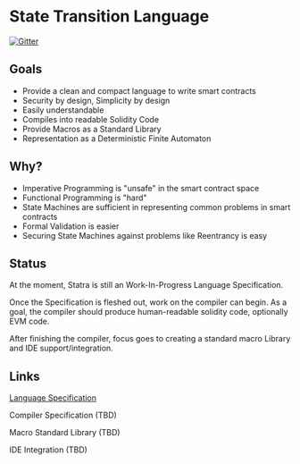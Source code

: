 # State Transition Language

[![Gitter](https://badges.gitter.im/eyecikjou567/statra.svg)](https://gitter.im/eyecikjou567/statra?utm_source=badge&utm_medium=badge&utm_campaign=pr-badge)

## Goals

* Provide a clean and compact language to write smart contracts
* Security by design, Simplicity by design
* Easily understandable
* Compiles into readable Solidity Code
* Provide Macros as a Standard Library
* Representation as a Deterministic Finite Automaton

## Why?

* Imperative Programming is "unsafe" in the smart contract space
* Functional Programming is "hard"
* State Machines are sufficient in representing common problems in smart contracts
* Formal Validation is easier
* Securing State Machines against problems like Reentrancy is easy

## Status

At the moment, Statra is still an Work-In-Progress Language Specification.

Once the Specification is fleshed out, work on the compiler can begin. As a goal,
the compiler should produce human-readable solidity code, optionally EVM code.

After finishing the compiler, focus goes to creating a standard macro Library
and IDE support/integration.

## Links

[Language Specification](/statra.md)

Compiler Specification (TBD)

Macro Standard Library (TBD)

IDE Integration (TBD)

